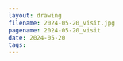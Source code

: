 ```yaml
---
layout: drawing
filename: 2024-05-20_visit.jpg
pagename: 2024-05-20_visit
date: 2024-05-20
tags:
---
```


